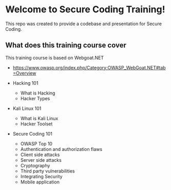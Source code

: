 # Welcome to Secure Coding Training!
This repo was created to provide a codebase and presentation for Secure Coding.
## What does this training course cover

This training course is based on Webgoat.NET
* https://www.owasp.org/index.php/Category:OWASP_WebGoat.NET#tab=Overview

* Hacking 101
  * What is Hacking
  * Hacker Types
* Kali Linux 101
  * What is Kali Linux
  * Hacker Toolset
* Secure Coding 101
  * OWASP Top 10
  * Authentication and authorization flaws
  * Client side attacks
  * Server side attacks
  * Cryptography
  * Third party vulnerabilities
  * Integrating Security
  * Mobile application